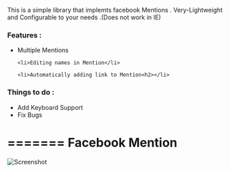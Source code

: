 This is a simple library that implemts facebook Mentions . Very-Lightweight and Configurable to your needs .(Does not work in IE)

<h3>Features :</h3>

<ul><li>Multiple Mentions</li>
  
    <li>Editing names in Mention</li>
  
    <li>Automatically adding link to Mention<h2></li>
</ul>
  

<h3>Things to do :</h3>

 <ul><li>Add Keyboard Support</li>
    <li>Fix Bugs</li>
</ul>
  
=======
Facebook Mention
================

![Screenshot](http://i.imgur.com/dbtw1LP.png)
